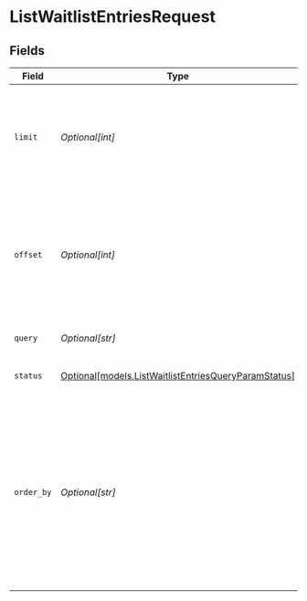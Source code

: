 # ListWaitlistEntriesRequest


## Fields

| Field                                                                                                                                                                              | Type                                                                                                                                                                               | Required                                                                                                                                                                           | Description                                                                                                                                                                        | Example                                                                                                                                                                            |
| ---------------------------------------------------------------------------------------------------------------------------------------------------------------------------------- | ---------------------------------------------------------------------------------------------------------------------------------------------------------------------------------- | ---------------------------------------------------------------------------------------------------------------------------------------------------------------------------------- | ---------------------------------------------------------------------------------------------------------------------------------------------------------------------------------- | ---------------------------------------------------------------------------------------------------------------------------------------------------------------------------------- |
| `limit`                                                                                                                                                                            | *Optional[int]*                                                                                                                                                                    | :heavy_minus_sign:                                                                                                                                                                 | Applies a limit to the number of results returned.<br/>Can be used for paginating the results together with `offset`.                                                              | 20                                                                                                                                                                                 |
| `offset`                                                                                                                                                                           | *Optional[int]*                                                                                                                                                                    | :heavy_minus_sign:                                                                                                                                                                 | Skip the first `offset` results when paginating.<br/>Needs to be an integer greater or equal to zero.<br/>To be used in conjunction with `limit`.                                  | 10                                                                                                                                                                                 |
| `query`                                                                                                                                                                            | *Optional[str]*                                                                                                                                                                    | :heavy_minus_sign:                                                                                                                                                                 | Filter waitlist entries by email address                                                                                                                                           |                                                                                                                                                                                    |
| `status`                                                                                                                                                                           | [Optional[models.ListWaitlistEntriesQueryParamStatus]](../models/listwaitlistentriesqueryparamstatus.md)                                                                           | :heavy_minus_sign:                                                                                                                                                                 | Filter waitlist entries by their status                                                                                                                                            |                                                                                                                                                                                    |
| `order_by`                                                                                                                                                                         | *Optional[str]*                                                                                                                                                                    | :heavy_minus_sign:                                                                                                                                                                 | Specify the order of results. Supported values are:<br/>- `created_at`<br/>- `email_address`<br/>- `invited_at`<br/><br/>Use `+` for ascending or `-` for descending order. Defaults to `-created_at`. |                                                                                                                                                                                    |